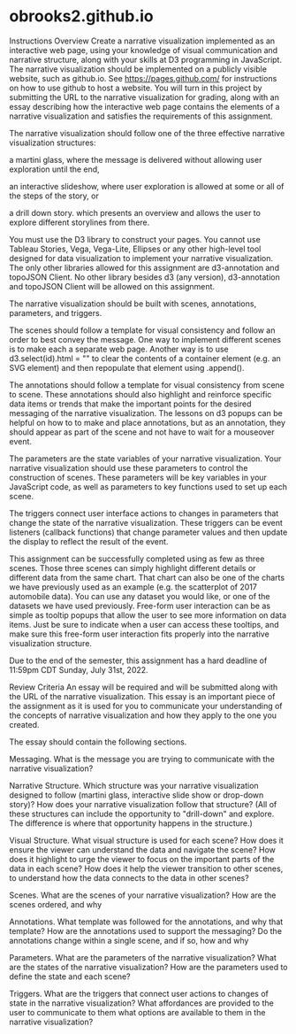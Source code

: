 # obrooks2.github.io

Instructions
Overview
Create a narrative visualization implemented as an interactive web page, using your knowledge of visual communication and narrative structure, along with your skills at D3 programming in JavaScript. The narrative visualization should be implemented on a publicly visible website, such as github.io. See https://pages.github.com/  for instructions on how to use github to host a website. You will turn in this project by submitting the URL to the narrative visualization for grading, along with an essay describing how the interactive web page contains the elements of a narrative visualization and satisfies the requirements of this assignment.

The narrative visualization should follow one of the three effective narrative visualization structures:

a martini glass, where the message is delivered without allowing user exploration until the end,

an interactive slideshow, where user exploration is allowed at some or all of the steps of the story, or

a drill down story. which presents an overview and allows the user to explore different storylines from there.

You must use the D3 library to construct your pages. You cannot use Tableau Stories, Vega, Vega-Lite, Ellipses or any other high-level tool designed for data visualization to implement your narrative visualization. The only other libraries allowed for this assignment are d3-annotation and topoJSON Client. No other library besides d3 (any version), d3-annotation and topoJSON Client will be allowed on this assignment.

The narrative visualization should be built with scenes, annotations, parameters, and triggers.

The scenes should follow a template for visual consistency and follow an order to best convey the message. One way to implement different scenes is to make each a separate web page. Another way is to use d3.select(id).html = "" to clear the contents of a container element (e.g. an SVG element) and then repopulate that element using .append().

The annotations should follow a template for visual consistency from scene to scene. These annotations should also highlight and reinforce specific data items or trends that make the important points for the desired messaging of the narrative visualization. The lessons on d3 popups can be helpful on how to to make and place annotations, but as an annotation, they should appear as part of the scene and not have to wait for a mouseover event.

The parameters are the state variables of your narrative visualization. Your narrative visualization should use these parameters to control the construction of scenes. These parameters will be key variables in your JavaScript code, as well as parameters to key functions used to set up each scene.

The triggers connect user interface actions to changes in parameters that change the state of the narrative visualization. These triggers can be event listeners (callback functions) that change parameter values and then update the display to reflect the result of the event.

This assignment can be successfully completed using as few as three scenes. Those three scenes can simply highlight different details or different data from the same chart. That chart can also be one of the charts we have previously used as an example (e.g. the scatterplot of 2017 automobile data). You can use any dataset you would like, or one of the datasets we have used previously. Free-form user interaction can be as simple as tooltip popups that allow the user to see more information on data items. Just be sure to indicate when a user can access these tooltips, and make sure this free-form user interaction fits properly into the narrative visualization structure.

Due to the end of the semester, this assignment has a hard deadline of 11:59pm CDT Sunday, July 31st, 2022.


Review Criteria
An essay will be required and will be submitted along with the URL of the narrative visualization. This essay is an important piece of the assignment as it is used for you to communicate your understanding of the concepts of narrative visualization and how they apply to the one you created.

The essay should contain the following sections.

Messaging. What is the message you are trying to communicate with the narrative visualization?

Narrative Structure. Which structure was your narrative visualization designed to follow (martini glass, interactive slide show or drop-down story)? How does your narrative visualization follow that structure? (All of these structures can include the opportunity to "drill-down" and explore. The difference is where that opportunity happens in the structure.)

Visual Structure. What visual structure is used for each scene? How does it ensure the viewer can understand the data and navigate the scene? How does it highlight to urge the viewer to focus on the important parts of the data in each scene? How does it help the viewer transition to other scenes, to understand how the data connects to the data in other scenes?

Scenes. What are the scenes of your narrative visualization?  How are the scenes ordered, and why

Annotations. What template was followed for the annotations, and why that template? How are the annotations used to support the messaging? Do the annotations change within a single scene, and if so, how and why

Parameters. What are the parameters of the narrative visualization? What are the states of the narrative visualization? How are the parameters used to define the state and each scene?

Triggers. What are the triggers that connect user actions to changes of state in the narrative visualization? What affordances are provided to the user to communicate to them what options are available to them in the narrative visualization?
